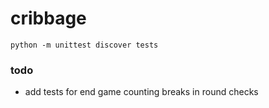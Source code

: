 # cribbage
`python -m unittest discover tests`


### todo
* add tests for end game counting breaks in round checks
